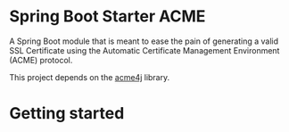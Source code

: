 # Spring Boot Starter ACME

A Spring Boot module that is meant to ease the pain of generating a valid SSL Certificate using the Automatic Certificate Management Environment (ACME) protocol.

This project depends on the [acme4j](https://github.com/shred/acme4j) library.

# Getting started

